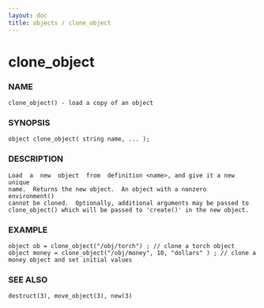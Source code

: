 ```yaml
---
layout: doc
title: objects / clone_object
---
```

# clone_object

### NAME

    clone_object() - load a copy of an object

### SYNOPSIS

    object clone_object( string name, ... );

### DESCRIPTION

    Load  a  new  object  from  definition <name>, and give it a new unique
    name.  Returns the new object.  An object with a nonzero  environment()
    cannot be cloned.  Optionally, additional arguments may be passed to
    clone_object() which will be passed to 'create()' in the new object.

### EXAMPLE

    object ob = clone_object("/obj/torch") ; // clone a torch object
    object money = clone_object("/obj/money", 10, "dollars" ) ; // clone a money object and set initial values

### SEE ALSO

    destruct(3), move_object(3), new(3)

